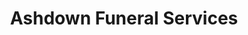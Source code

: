 ---
title: "Ashdown Funeral Services"
url: /belvedere/ashdown-funeral-services/
shop: Bestattungen
---